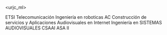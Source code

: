 <!DOCTYPE urjc_ML SYSTEM "universidad.dtd">
<urjc_ml>
  <!-- include URL URJC -->
  <universidad>
    <escuela>
      <nombre>ETSI Telecomunicación</nombre>
      <grado>
        <nombre>Ingeniería en roboticas </nombre>
        <asignatura>AC</asignatura>
        <asignatura>Construcción de servicios y Aplicaciones Audiovisuales en Internet</asignatura>
      </grado>
      <grado>
        <nombre>Ingeniería en SISTEMAS AUDIOVISUALES </nombre>
        <asignatura>CSAAI</asignatura>
        <asignatura>ASA II</asignatura>
      </grado>
    </escuela>
  </universidad>
</urjc_ml>